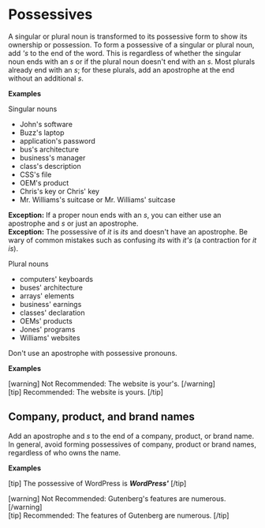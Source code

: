 # Possessives

A singular or plural noun is transformed to its possessive form to show its ownership or possession.
To form a possessive of a singular or plural noun, add *'s* to the end of the word. This is regardless of whether the singular noun ends with an *s* or if the plural noun doesn't end with an *s*. Most plurals already end with an *s*; for these plurals, add an apostrophe at the end without an additional *s*.

**Examples**  

Singular nouns
- John's software
- Buzz's laptop
- application's password
- bus's architecture
- business's manager
- class's description
- CSS's file
- OEM's product
- Chris's key or Chris' key
- Mr. Williams's suitcase or Mr. Williams' suitcase  

**Exception:** If a proper noun ends with an *s*, you can either use an apostrophe and *s* or just an apostrophe.  
**Exception:** The possessive of *it* is *its* and doesn't have an apostrophe. Be wary of common mistakes such as confusing *its* with *it's* (a contraction for *it is*).

Plural nouns
- computers' keyboards
- buses' architecture
- arrays' elements
- business' earnings
- classes' declaration
- OEMs' products
- Jones' programs
- Williams' websites

Don't use an apostrophe with possessive pronouns.  

**Examples**  

[warning] Not Recommended: The website is your's. [/warning]  
[tip] Recommended: The website is yours. [/tip]

## Company, product, and brand names

Add an apostrophe and *s* to the end of a company, product, or brand name. In general, avoid forming possessives of company, product or brand names, regardless of who owns the name.  

**Examples**

[tip] The possessive of WordPress is ***WordPress'*** [/tip]

[warning] Not Recommended: Gutenberg's features are numerous. [/warning]  
[tip] Recommended: The features of Gutenberg are numerous. [/tip]
